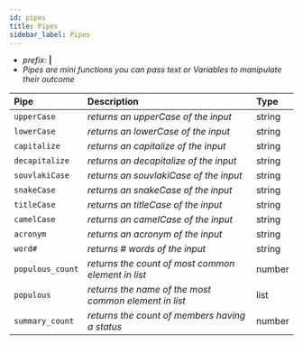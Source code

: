 ```yaml
---
id: pipes
title: Pipes
sidebar_label: Pipes
---
```


* _prefix:_ **|**
* _Pipes are mini functions you can pass text or Variables to manipulate their outcome_

| Pipe             | Description                                           | Type   |
| :--------------- | :---------------------------------------------------- | :----- |
| `upperCase`      | _returns an upperCase of the input_                   | string |
| `lowerCase`      | _returns an lowerCase of the input_                   | string |
| `capitalize`     | _returns an capitalize of the input_                  | string |
| `decapitalize`   | _returns an decapitalize of the input_                | string |
| `souvlakiCase`   | _returns an souvlakiCase of the input_                | string |
| `snakeCase`      | _returns an snakeCase of the input_                   | string |
| `titleCase`      | _returns an titleCase of the input_                   | string |
| `camelCase`      | _returns an camelCase of the input_                   | string |
| `acronym`        | _returns an acronym of the input_                     | string |
| `word#`          | _returns \# words of the input_                       | string |
| `populous_count` | _returns the count of most common element in list_    | number |
| `populous`       | _returns the name of the most common element in list_ | list   |
| `summary_count`  | _returns the count of members having a status_        | number |